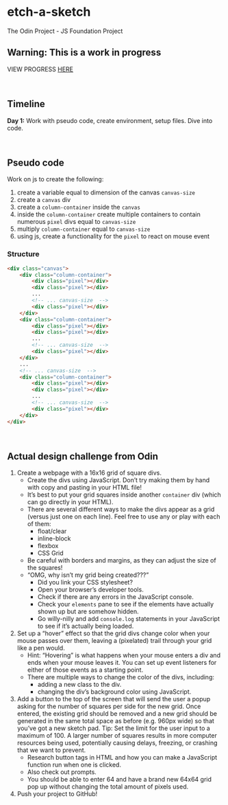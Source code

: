 # etch-a-sketch

The Odin Project - JS Foundation Project

## Warning: This is a work in progress

VIEW PROGRESS [HERE](https://hello-damiro.github.io/etch-a-sketch)

</br>

## Timeline

**Day 1:** Work with pseudo code, create environment, setup files. Dive into code.

</br>

## Pseudo code

Work on js to create the following:

1. create a variable equal to dimension of the canvas `canvas-size`
2. create a `canvas` div
3. create a `column-container` inside the `canvas`
4. inside the `column-container` create multiple containers to contain numerous `pixel` divs equal to `canvas-size`
5. multiply `column-container` equal to `canvas-size`
6. using js, create a functionality for the `pixel` to react on mouse event

### Structure

```html
<div class="canvas">
    <div class="column-container">
        <div class="pixel"></div>
        <div class="pixel"></div>
        ...
        <!-- ... canvas-size  -->
        <div class="pixel"></div>
    </div>
    <div class="column-container">
        <div class="pixel"></div>
        <div class="pixel"></div>
        ...
        <!-- ... canvas-size  -->
        <div class="pixel"></div>
    </div>
    ...
    <!-- ... canvas-size  -->
    <div class="column-container">
        <div class="pixel"></div>
        <div class="pixel"></div>
        ...
        <!-- ... canvas-size  -->
        <div class="pixel"></div>
    </div>
</div>
```

</br>

## Actual design challenge from Odin

1. Create a webpage with a 16x16 grid of square divs.
    - Create the divs using JavaScript. Don’t try making them by hand with copy and pasting in your HTML file!
    - It’s best to put your grid squares inside another `container` div (which can go directly in your HTML).
    - There are several different ways to make the divs appear as a grid (versus just one on each line). Feel free to use any or play with each of them:
        - float/clear
        - inline-block
        - flexbox
        - CSS Grid
    - Be careful with borders and margins, as they can adjust the size of the squares!
    - “OMG, why isn’t my grid being created???”
        - Did you link your CSS stylesheet?
        - Open your browser’s developer tools.
        - Check if there are any errors in the JavaScript console.
        - Check your `elements` pane to see if the elements have actually shown up but are somehow hidden.
        - Go willy-nilly and add `console.log` statements in your JavaScript to see if it’s actually being loaded.
2. Set up a “hover” effect so that the grid divs change color when your mouse passes over them, leaving a (pixelated) trail through your grid like a pen would.
    - Hint: “Hovering” is what happens when your mouse enters a div and ends when your mouse leaves it. You can set up event listeners for either of those events as a starting point.
    - There are multiple ways to change the color of the divs, including:
        - adding a new class to the div.
        - changing the div’s background color using JavaScript.
3. Add a button to the top of the screen that will send the user a popup asking for the number of squares per side for the new grid. Once entered, the existing grid should be removed and a new grid should be generated in the same total space as before (e.g. 960px wide) so that you’ve got a new sketch pad. Tip: Set the limit for the user input to a maximum of 100. A larger number of squares results in more computer resources being used, potentially causing delays, freezing, or crashing that we want to prevent.
    - Research button tags in HTML and how you can make a JavaScript function run when one is clicked.
    - Also check out prompts.
    - You should be able to enter 64 and have a brand new 64x64 grid pop up without changing the total amount of pixels used.
4. Push your project to GitHub!
